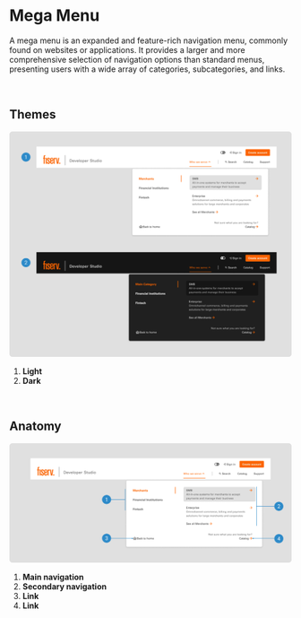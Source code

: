 # Mega Menu

A mega menu is an expanded and feature-rich navigation menu, commonly found on websites or applications. It provides a larger and more comprehensive selection of navigation options than standard menus, presenting users with a wide array of categories, subcategories, and links.

</br>

## Themes

<img src="../../assets/images/patterns/megamenu-themes.jpg" alt="megamenu-themes" width="752"/>

1. <b>Light</b>
2. <b>Dark</b>

</br>

## Anatomy

<img src="../../assets/images/patterns/megamenu-anatomy.jpg" alt="megamenu-anatomy" width="752"/>

1. <b>Main navigation</b>
2. <b>Secondary navigation</b>
3. <b>Link</b>
4. <b>Link</b>